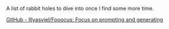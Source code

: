 A list of rabbit holes to dive into once I find some more time.

[GitHub - lllyasviel/Fooocus: Focus on prompting and generating](https://github.com/lllyasviel/Fooocus)
